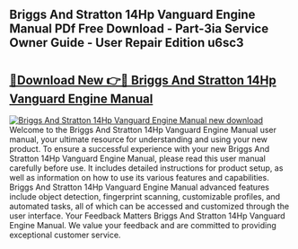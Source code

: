 ## Briggs And Stratton 14Hp Vanguard Engine Manual PDf Free Download - Part-3ia Service Owner Guide - User Repair Edition u6sc3

# <h2><a href="http://bc9556.oget.top/?id=Briggs+And+Stratton+14Hp+Vanguard+Engine+Manual">🔗Download New 👉🔴 Briggs And Stratton 14Hp Vanguard Engine Manual</a></h2>

[![Briggs And Stratton 14Hp Vanguard Engine Manual new download](https://i.imgur.com/5g1atiW.png)](http://bc9556.oget.top/?id=Briggs+And+Stratton+14Hp+Vanguard+Engine+Manual)
Welcome to the Briggs And Stratton 14Hp Vanguard Engine Manual user manual, your ultimate resource for understanding and using your new product. To ensure a successful experience with your new Briggs And Stratton 14Hp Vanguard Engine Manual, please read this user manual carefully before use. It includes detailed instructions for product setup, as well as information on how to use its various features and capabilities. Briggs And Stratton 14Hp Vanguard Engine Manual advanced features include object detection, fingerprint scanning, customizable profiles, and automated tasks, all of which can be accessed and customized through the user interface. Your Feedback Matters Briggs And Stratton 14Hp Vanguard Engine Manual. We value your feedback and are committed to providing exceptional customer service.
